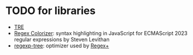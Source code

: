 # TODO for libraries

- [TRE](https://en.wikipedia.org/wiki/TRE_(computing))
- [Regex Colorizer](https://github.com/slevithan/regex-colorizer):
  syntax highlighting in JavaScript for ECMAScript 2023 regular expressions by
  Steven Levithan
- [regexp-tree](https://github.com/DmitrySoshnikov/regexp-tree):
  optimizer used by [Regex+](../convert/regexplus.md)
